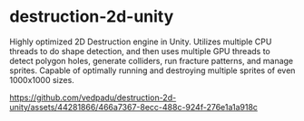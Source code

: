 # destruction-2d-unity
Highly optimized 2D Destruction engine in Unity. Utilizes multiple CPU threads to do shape detection, and then uses multiple GPU threads to detect polygon holes, generate colliders, run fracture patterns, and manage sprites. Capable of optimally running and destroying multiple sprites of even 1000x1000 sizes. 


https://github.com/vedpadu/destruction-2d-unity/assets/44281866/466a7367-8ecc-488c-924f-276e1a1a918c

